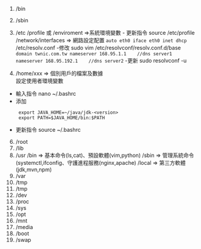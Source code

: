 1. /bin
2. /sbin
3. /etc
     /profile 或 /enviroment =>系統環境變數 
       - 更新指令
           source /etc/profile
    /network/interfaces => 網路設定配置
       ```
           auto eth0
           iface eth0 inet dhcp
       ```
    /etc/resolv.conf
       -修改 sudo vim /etc/resolvconf/resolv.conf.d/base
       ```
           domain twnic.com.tw
           nameserver 168.95.1.1    //dns server1
            nameserver 168.95.192.1    //dns server2
       ```
       -更新 sudo resolvconf -u
   
5. /home/xxx => 個別用戶的檔案及數據  
 設定使用者環境變數
 - 輸入指令
    nano ~/.bashrc 
 - 添加
   ```
    export JAVA_HOME=~/java/jdk-<version>
    export PATH=$JAVA_HOME/bin:$PATH 
   ``` 
 - 更新指令
   source ~/.bashrc
6. /root
7. /lib
8. /usr
     /bin => 基本命令(ls,cat)、預設軟體(vim,python) 
     /sbin => 管理系統命令(systemctl,ifconfig、守護進程服務(nginx,apache)
     /local => 第三方軟體(jdk,mvn,npm)
9. /var
10. /tmp
11. /tmp
12. /dev
13. /proc
14. /sys
15. /opt
16. /mnt
17. /media
18. /boot
19. /swap
